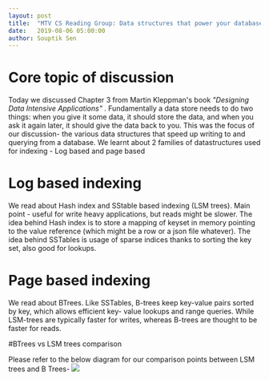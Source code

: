 ```yaml
---
layout: post
title:  "MTV CS Reading Group: Data structures that power your database"
date:   2019-08-06 05:00:00
author: Souptik Sen
---
```


# Core topic of discussion

 Today we discussed Chapter 3 from Martin Kleppman's book *"Designing Data Intensive Applications"* . Fundamentally a data store needs to do two things: when you give it some data, it should store the data, and when you ask it again later, it should give the data back to you. This was the focus of our discussion- the various data structures that speed up writing to and querying from a database. We learnt about 2 families of datastructures used for indexing - Log based and page based 


# Log based indexing

We read about Hash index and SStable based indexing (LSM trees). Main point - useful for write heavy applications, but reads might be slower. The idea behind Hash index is to store a mapping of keyset in memory pointing to the value reference (which might be a row or a json file whatever). The idea behind SSTables is usage of sparse indices thanks to sorting the key set, also good for lookups.

# Page based indexing

We read about BTrees. Like SSTables, B-trees keep key-value pairs sorted by key, which allows efficient key- value lookups and range queries. While LSM-trees are typically faster for writes, whereas B-trees are thought to be faster for reads.

#BTrees vs LSM trees comparison

Please refer to the below diagram for our comparison points between LSM trees and B Trees-
![](https://www.dropbox.com/s/iv1jntiococ2795/WhatsApp%20Image%202019-08-06%20at%201.44.21%20AM%20%281%29.jpeg)